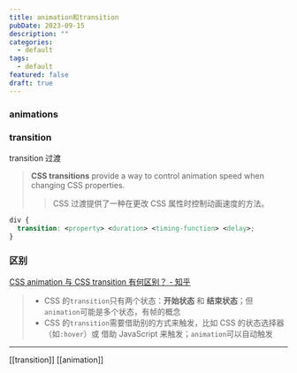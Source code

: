 ```yaml
---
title: animation和transition
pubDate: 2023-09-15
description: ""
categories:
  - default
tags:
  - default
featured: false
draft: true
---
```


### animations

### transition

transition 过渡

> **CSS transitions** provide a way to control animation speed when changing CSS properties.
>
> > CSS 过渡提供了一种在更改 CSS 属性时控制动画速度的方法。

```css
div {
  transition: <property> <duration> <timing-function> <delay>;
}
```

### 区别

[CSS animation 与 CSS transition 有何区别？ - 知乎](https://www.zhihu.com/question/19749045)

> - CSS 的`transition`只有两个状态：**开始状态** 和 **结束状态**；但`animation`可能是多个状态，有帧的概念
> - CSS 的`transition`需要借助别的方式来触发，比如 CSS 的状态选择器（如`:hover`）或 借助 JavaScript 来触发；`animation`可以自动触发

---

[[transition]]
[[animation]]
